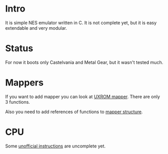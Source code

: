 # Intro

It is simple NES emulator written in C. It is not complete yet, but it is easy extendable and very modular.

# Status

For now it boots only Castelvania and Metal Gear, but it wasn't tested much.

# Mappers

If you want to add mapper you can look at [UXROM mapper](https://github.com/i1i1/NESemul/blob/master/src/uxrom.c). There are only 3 functions.

Also you need to add references of functions to [mapper structure](https://github.com/i1i1/NESemul/blob/master/src/cpu.c).

# CPU

Some [unofficial instructions](https://github.com/i1i1/NESemul/blob/master/src/opcodes.c) are uncomplete yet.


